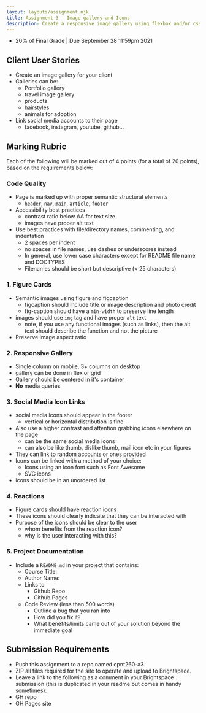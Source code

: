 ```yaml
---
layout: layouts/assignment.njk
title: Assignment 3 - Image gallery and Icons
description: Create a responsive image gallery using flexbox and/or css grid. Your gallery page should also employ social media icons in the footer section, and reaction icons on the gallery figures.
---
```


- 20% of Final Grade | Due September 28 11:59pm 2021

## Client User Stories

- Create an image gallery for your client
- Galleries can be:
  - Portfolio gallery
  - travel image gallery
  - products
  - hairstyles
  - animals for adoption
- Link social media accounts to their page
  - facebook, instagram, youtube, github...

## Marking Rubric

Each of the following will be marked out of 4 points (for a total of 20 points), based on the requirements below:

### Code Quality

- Page is marked up with proper semantic structural elements
  - `header`, `nav`, `main`, `article`, `footer`
- Accessibility best practices
  - contrast ratio below AA for text size
  - images have proper alt text
- Use best practices with file/directory names, commenting, and indentation
  - 2 spaces per indent
  - no spaces in file names, use dashes or underscores instead
  - In general, use lower case characters except for README file name and DOCTYPES
  - Filenames should be short but descriptive (< 25 characters)

### 1. Figure Cards

- Semantic images using figure and figcaption
  - figcaption should include title or image description and photo credit
  - fig-caption should have a `min-width` to preserve line length
- images should use `img` tag and have proper `alt` text
  - note, if you use any functional images (such as links), then the alt text should describe the function and not the picture
- Preserve image aspect ratio

### 2. Responsive Gallery

- Single column on mobile, 3+ columns on desktop
- gallery can be done in flex or grid
- Gallery should be centered in it's container
- **No** media queries

### 3. Social Media Icon Links

- social media icons should appear in the footer
  - vertical or horizontal distribution is fine
- Also use a higher contrast and attention grabbing icons elsewhere on the page
  - can be the same social media icons
  - can also be like thumb, dislike thumb, mail icon etc in your figures
- They can link to random accounts or ones provided
- Icons can be linked with a method of your choice:
  - Icons using an icon font such as Font Awesome
  - SVG icons
- icons should be in an unordered list

### 4. Reactions

- Figure cards should have reaction icons
- These icons should clearly indicate that they can be interacted with
- Purpose of the icons should be clear to the user
  - whom benefits from the reaction icon?
  - why is the user interacting with this?

### 5. Project Documentation

- Include a `README.md` in your project that contains:
  - Course Title:
  - Author Name:
  - Links to
    - Github Repo
    - Github Pages
  - Code Review (less than 500 words)
    - Outline a bug that you ran into
    - How did you fix it?
    - What benefits/limits came out of your solution beyond the immediate goal

## Submission Requirements

- Push this assignment to a repo named cpnt260-a3.
- ZIP all files required for the site to operate and upload to Brightspace.
- Leave a link to the following as a comment in your Brightspace submission (this is duplicated in your readme but comes in handy sometimes):
- GH repo
- GH Pages site
